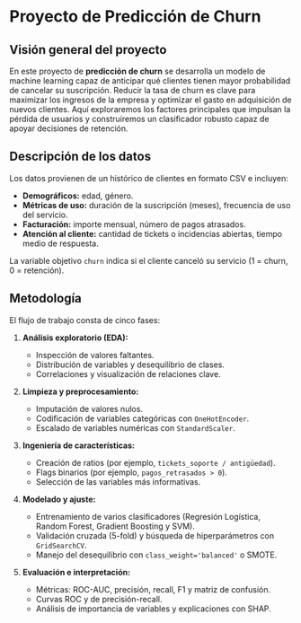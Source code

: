 # Proyecto de Predicción de Churn

## Visión general del proyecto
En este proyecto de **predicción de churn** se desarrolla un modelo de machine learning capaz de anticipar qué clientes tienen mayor probabilidad de cancelar su suscripción. Reducir la tasa de churn es clave para maximizar los ingresos de la empresa y optimizar el gasto en adquisición de nuevos clientes. Aquí exploraremos los factores principales que impulsan la pérdida de usuarios y construiremos un clasificador robusto capaz de apoyar decisiones de retención.

## Descripción de los datos
Los datos provienen de un histórico de clientes en formato CSV e incluyen:  
- **Demográficos:** edad, género.  
- **Métricas de uso:** duración de la suscripción (meses), frecuencia de uso del servicio.  
- **Facturación:** importe mensual, número de pagos atrasados.  
- **Atención al cliente:** cantidad de tickets o incidencias abiertas, tiempo medio de respuesta.  

La variable objetivo `churn` indica si el cliente canceló su servicio (1 = churn, 0 = retención).

## Metodología
El flujo de trabajo consta de cinco fases:

1. **Análisis exploratorio (EDA):**  
   - Inspección de valores faltantes.  
   - Distribución de variables y desequilibrio de clases.  
   - Correlaciones y visualización de relaciones clave.

2. **Limpieza y preprocesamiento:**  
   - Imputación de valores nulos.  
   - Codificación de variables categóricas con `OneHotEncoder`.  
   - Escalado de variables numéricas con `StandardScaler`.

3. **Ingeniería de características:**  
   - Creación de ratios (por ejemplo, `tickets_soporte / antigüedad`).  
   - Flags binarios (por ejemplo, `pagos_retrasados > 0`).  
   - Selección de las variables más informativas.

4. **Modelado y ajuste:**  
   - Entrenamiento de varios clasificadores (Regresión Logística, Random Forest, Gradient Boosting y SVM).  
   - Validación cruzada (5-fold) y búsqueda de hiperparámetros con `GridSearchCV`.  
   - Manejo del desequilibrio con `class_weight='balanced'` o SMOTE.

5. **Evaluación e interpretación:**  
   - Métricas: ROC-AUC, precisión, recall, F1 y matriz de confusión.  
   - Curvas ROC y de precisión-recall.  
   - Análisis de importancia de variables y explicaciones con SHAP.
